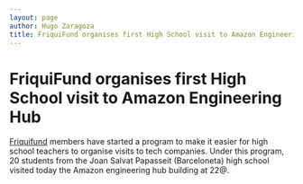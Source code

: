 ```yaml
---
layout: page
author: Hugo Zaragoza
title: FriquiFund organises first High School visit to Amazon Engineering Hub
---
```


# FriquiFund organises first High School visit to Amazon Engineering Hub


[Friquifund](https://friquifund.org/) members have started a program to make it easier for high school teachers to organise visits to tech companies. Under this program, 20 students from the Joan Salvat Papasseit (Barceloneta) high school visited today the Amazon engineering hub building at 22@.

